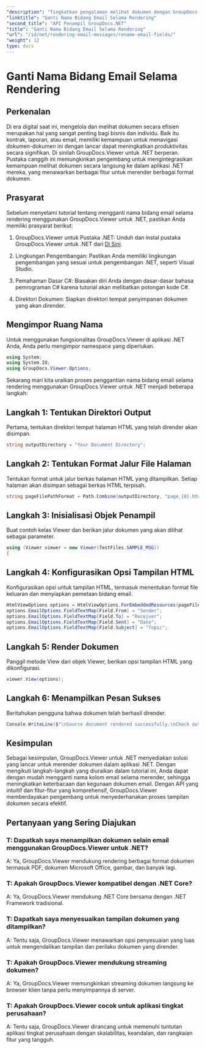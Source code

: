 ```yaml
---
"description": "Tingkatkan pengalaman melihat dokumen dengan GroupDocs.Viewer untuk .NET. Render dan sesuaikan email dengan mudah."
"linktitle": "Ganti Nama Bidang Email Selama Rendering"
"second_title": "API Penampil GroupDocs.NET"
"title": "Ganti Nama Bidang Email Selama Rendering"
"url": "/id/net/rendering-email-messages/rename-email-fields/"
"weight": 12
type: docs
---
```

# Ganti Nama Bidang Email Selama Rendering

## Perkenalan

Di era digital saat ini, mengelola dan melihat dokumen secara efisien merupakan hal yang sangat penting bagi bisnis dan individu. Baik itu kontrak, laporan, atau email, memiliki kemampuan untuk menavigasi dokumen-dokumen ini dengan lancar dapat meningkatkan produktivitas secara signifikan. Di sinilah GroupDocs.Viewer untuk .NET berperan. Pustaka canggih ini memungkinkan pengembang untuk mengintegrasikan kemampuan melihat dokumen secara langsung ke dalam aplikasi .NET mereka, yang menawarkan berbagai fitur untuk merender berbagai format dokumen.

## Prasyarat

Sebelum menyelami tutorial tentang mengganti nama bidang email selama rendering menggunakan GroupDocs.Viewer untuk .NET, pastikan Anda memiliki prasyarat berikut:

1. GroupDocs.Viewer untuk Pustaka .NET: Unduh dan instal pustaka GroupDocs.Viewer untuk .NET dari [Di Sini](https://releases.groupdocs.com/viewer/net/).

2. Lingkungan Pengembangan: Pastikan Anda memiliki lingkungan pengembangan yang sesuai untuk pengembangan .NET, seperti Visual Studio.

3. Pemahaman Dasar C#: Biasakan diri Anda dengan dasar-dasar bahasa pemrograman C# karena tutorial akan melibatkan potongan kode C#.

4. Direktori Dokumen: Siapkan direktori tempat penyimpanan dokumen yang akan dirender.

## Mengimpor Ruang Nama

Untuk menggunakan fungsionalitas GroupDocs.Viewer di aplikasi .NET Anda, Anda perlu mengimpor namespace yang diperlukan.

```csharp
using System;
using System.IO;
using GroupDocs.Viewer.Options;
```

Sekarang mari kita uraikan proses penggantian nama bidang email selama rendering menggunakan GroupDocs.Viewer untuk .NET menjadi beberapa langkah:

## Langkah 1: Tentukan Direktori Output

Pertama, tentukan direktori tempat halaman HTML yang telah dirender akan disimpan.

```csharp
string outputDirectory = "Your Document Directory";
```

## Langkah 2: Tentukan Format Jalur File Halaman

Tentukan format untuk jalur berkas halaman HTML yang ditampilkan. Setiap halaman akan disimpan sebagai berkas HTML terpisah.

```csharp
string pageFilePathFormat = Path.Combine(outputDirectory, "page_{0}.html");
```

## Langkah 3: Inisialisasi Objek Penampil

Buat contoh kelas Viewer dan berikan jalur dokumen yang akan dilihat sebagai parameter.

```csharp
using (Viewer viewer = new Viewer(TestFiles.SAMPLE_MSG))
{
```

## Langkah 4: Konfigurasikan Opsi Tampilan HTML

Konfigurasikan opsi untuk tampilan HTML, termasuk menentukan format file keluaran dan menyiapkan pemetaan bidang email.

```csharp
HtmlViewOptions options = HtmlViewOptions.ForEmbeddedResources(pageFilePathFormat);
options.EmailOptions.FieldTextMap[Field.From] = "Sender";
options.EmailOptions.FieldTextMap[Field.To] = "Receiver";
options.EmailOptions.FieldTextMap[Field.Sent] = "Date";
options.EmailOptions.FieldTextMap[Field.Subject] = "Topic";
```

## Langkah 5: Render Dokumen

Panggil metode View dari objek Viewer, berikan opsi tampilan HTML yang dikonfigurasi.

```csharp
viewer.View(options);
```

## Langkah 6: Menampilkan Pesan Sukses

Beritahukan pengguna bahwa dokumen telah berhasil dirender.

```csharp
Console.WriteLine($"\nSource document rendered successfully.\nCheck output in {outputDirectory}.");
```

## Kesimpulan

Sebagai kesimpulan, GroupDocs.Viewer untuk .NET menyediakan solusi yang lancar untuk merender dokumen dalam aplikasi .NET. Dengan mengikuti langkah-langkah yang diuraikan dalam tutorial ini, Anda dapat dengan mudah mengganti nama kolom email selama merender, sehingga meningkatkan keterbacaan dan kegunaan dokumen email. Dengan API yang intuitif dan fitur-fitur yang komprehensif, GroupDocs.Viewer memberdayakan pengembang untuk menyederhanakan proses tampilan dokumen secara efektif.

## Pertanyaan yang Sering Diajukan

### T: Dapatkah saya menampilkan dokumen selain email menggunakan GroupDocs.Viewer untuk .NET?

A: Ya, GroupDocs.Viewer mendukung rendering berbagai format dokumen termasuk PDF, dokumen Microsoft Office, gambar, dan banyak lagi.

### T: Apakah GroupDocs.Viewer kompatibel dengan .NET Core?

A: Ya, GroupDocs.Viewer mendukung .NET Core bersama dengan .NET Framework tradisional.

### T: Dapatkah saya menyesuaikan tampilan dokumen yang ditampilkan?

A: Tentu saja, GroupDocs.Viewer menawarkan opsi penyesuaian yang luas untuk mengendalikan tampilan dan perilaku dokumen yang dirender.

### T: Apakah GroupDocs.Viewer mendukung streaming dokumen?

A: Ya, GroupDocs.Viewer memungkinkan streaming dokumen langsung ke browser klien tanpa perlu menyimpannya di server.

### T: Apakah GroupDocs.Viewer cocok untuk aplikasi tingkat perusahaan?

A: Tentu saja, GroupDocs.Viewer dirancang untuk memenuhi tuntutan aplikasi tingkat perusahaan dengan skalabilitas, keandalan, dan rangkaian fitur yang tangguh.